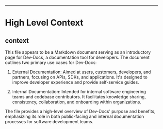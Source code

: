

  ---
# High Level Context
## context
This file appears to be a Markdown document serving as an introductory page for Dev-Docs, a documentation tool for developers. The document outlines two primary use cases for Dev-Docs:

1. External Documentation: Aimed at users, customers, developers, and partners, focusing on APIs, SDKs, and applications. It's designed to improve developer experience and provide self-service guides.

2. Internal Documentation: Intended for internal software engineering teams and codebase contributors. It facilitates knowledge sharing, consistency, collaboration, and onboarding within organizations.

The file provides a high-level overview of Dev-Docs' purpose and benefits, emphasizing its role in both public-facing and internal documentation processes for software development teams.

  
